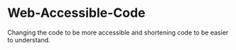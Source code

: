 # Web-Accessible-Code

Changing the code to be more accessible and shortening code to be easier to understand.
